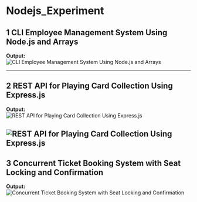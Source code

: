 # Nodejs_Experiment


## 1 CLI Employee Management System Using Node.js and Arrays  
**Output:**  
![CLI Employee Management System Using Node.js and Arrays](https://github.com/user-attachments/assets/899d9f05-eeb4-4303-9822-db8952a32ad8)

---

## 2 REST API for Playing Card Collection Using Express.js  
**Output:**  
![REST API for Playing Card Collection Using Express.js](https://github.com/user-attachments/assets/c50967c9-b1b2-4308-a053-00702cabee65)

![REST API for Playing Card Collection Using Express.js](https://github.com/user-attachments/assets/582ae4cf-f514-4826-93a4-cc558aaf7165)
---

## 3 Concurrent Ticket Booking System with Seat Locking and Confirmation  
**Output:**  
![Concurrent Ticket Booking System with Seat Locking and Confirmation](https://github.com/user-attachments/assets/55ffec81-7427-477d-b47e-15f20dc6d476)



